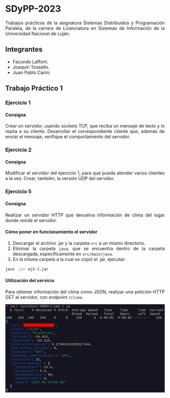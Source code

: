 # SDyPP-2023

<div align="justify">

Trabajos prácticos de la asignatura Sistemas Distribuidos y Programación Paralela, de la carrera de Licenciatura en Sistemas de Información de la Universidad Nacional de Luján.

</div>

## Integrantes

+ Facundo Laffont.
+ Joaquín Tossello.
+ Juan Pablo Carini.

## Trabajo Práctico 1

### Ejercicio 1

<div align="justify">

#### Consigna

Crear un servidor, usando sockets TCP, que reciba un mensaje de texto y lo repita a su cliente. Desarrollar el correspondiente cliente que, además de enviar el mensaje, verifique el comportamiento del servidor.

</div>

### Ejercicio 2

<div align="justify">

#### Consigna

Modificar el servidor del ejercicio 1, para que pueda atender varios clientes a la vez. Crear, también, la versión UDP del servidor.

</div>

### Ejercicio 5

#### Consigna

<div align="justify">

Realizar un servidor HTTP que devuelva información de clima del lugar donde reside el servidor.

#### Cómo poner en funcionamiento el servidor

1. Descargar el archivo .jar y la carpeta `src` a un mismo directorio.
2. Eliminar la carpeta `java`, que se encuentra dentro de la carpeta descargada, específicamente en `src/main/java`.
3. En la misma carpeta a la cual se copió el .jar, ejecutar:

```sh
java -jar ej5-1.jar
```

#### Utilización del servicio

Para obtener información del clima como JSON, realizar una petición HTTP GET al servidor, con endpoint `/clima`.

![Ejemplo del servicio](/tp01/ej5/img/ejemplo.png "Ejemplo del servicio.")

</div>
